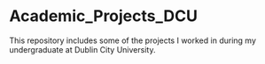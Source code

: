 # Academic_Projects_DCU
This repository includes some of the projects I worked in during my undergraduate at Dublin City University.
